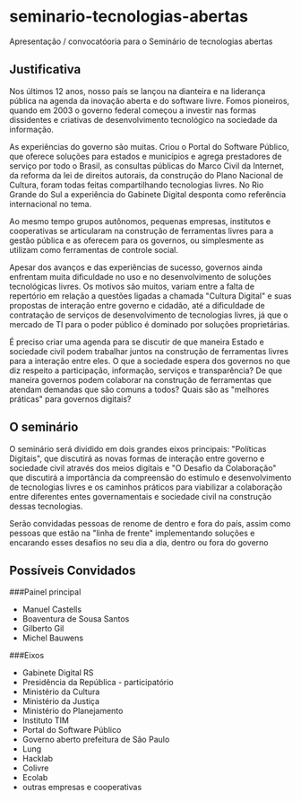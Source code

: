 seminario-tecnologias-abertas
=============================

Apresentação / convocatóoria para o Seminário de tecnologias abertas

Justificativa
-------------

Nos últimos 12 anos, nosso país se lançou na dianteira e na liderança pública na agenda da inovação aberta e do software livre. Fomos pioneiros, quando em 2003 o governo federal começou a investir nas formas dissidentes e criativas de desenvolvimento tecnológico na sociedade da informação.

As experiências do governo são muitas. Criou o Portal do Software Público, que oferece soluções para estados e municípios e agrega prestadores de serviço por todo o Brasil, as consultas públicas do Marco Civil da Internet, da reforma da lei de direitos autorais, da construção do Plano Nacional de Cultura, foram todas feitas compartilhando tecnologias livres. No Rio Grande do Sul a experiência do Gabinete Digital desponta como referência internacional no tema.

Ao mesmo tempo grupos autônomos, pequenas empresas, institutos e cooperativas se articularam na construção de ferramentas livres para a gestão pública e as oferecem para os governos, ou simplesmente as utilizam como ferramentas de controle social.

Apesar dos avanços e das experiências de sucesso, governos ainda enfrentam muita dificuldade no uso e no desenvolvimento de soluções tecnológicas livres. Os motivos são muitos, variam entre a falta de repertório em relação a questões ligadas a chamada "Cultura Digital" e suas propostas de interação entre governo e cidadão, até a dificuldade de contratação de serviços de desenvolvimento de tecnologias livres, já que o mercado de TI para o poder público é dominado por soluções proprietárias.

É preciso criar uma agenda para se discutir de que maneira Estado e sociedade civil podem trabalhar juntos na construção de ferramentas livres para a interação entre eles. O que a sociedade espera dos governos no que diz respeito a participação, informação, serviços e transparência? De que maneira governos podem colaborar na construção de ferramentas que atendam demandas que são comuns a todos? Quais são as "melhores práticas" para governos digitais? 


O seminário
-----------

O seminário será dividido em dois grandes eixos principais: "Políticas Digitais", que discutirá as novas formas de interação entre governo e sociedade civil através dos meios digitais e "O Desafio da Colaboração" que discutirá a importância da compreensão do estímulo e desenvolvimento de tecnologias livres e os caminhos práticos para viabilizar a colaboração entre diferentes entes governamentais e sociedade civil na construção dessas tecnologias.

Serão convidadas pessoas de renome de dentro e fora do país, assim como pessoas que estão na "linha de frente" implementando soluções e encarando esses desafios no seu dia a dia, dentro ou fora do governo


Possíveis Convidados
--------------------

###Painel principal
* Manuel Castells
* Boaventura de Sousa Santos
* Gilberto Gil
* Michel Bauwens

###Eixos
* Gabinete Digital RS
* Presidência da República - participatório
* Ministério da Cultura
* Ministério da Justiça
* Ministério do Planejamento
* Instituto TIM
* Portal do Software Público
* Governo aberto prefeitura de São Paulo
* Lung
* Hacklab
* Colivre
* Ecolab
* outras empresas e cooperativas
